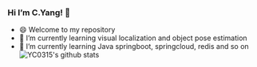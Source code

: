 ### Hi I’m C.Yang! 👋

<!--
**YC0315/YC0315** is a ✨ _special_ ✨ repository because its `README.md` (this file) appears on your GitHub profile.

Here are some ideas to get you started:
- 🔭 I’m currently working on ...
- 🌱 I’m currently learning ...
- 👯 I’m looking to collaborate on ...
- 🤔 I’m looking for help with ...
- 💬 Ask me about ...
- 📫 How to reach me: ...
- 😄 Pronouns: ...
- ⚡ Fun fact: ...


-->
 * 😄 Welcome to my repository<br>
 * 🌱 I’m currently learning visual localization and object pose estimation<br>
 * 🌱 I’m currently learning Java springboot, springcloud, redis and so on <br>
![YC0315's github stats](https://github-readme-stats.vercel.app/api?username=YC0315&theme=tokyonight&show_icons=true)


